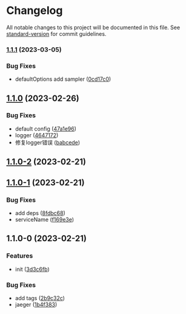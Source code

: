 # Changelog

All notable changes to this project will be documented in this file. See [standard-version](https://github.com/conventional-changelog/standard-version) for commit guidelines.

### [1.1.1](https://github.com/Koatty/koatty_jaeger/compare/v1.1.0...v1.1.1) (2023-03-05)


### Bug Fixes

* defaultOptions add sampler ([0cd17c0](https://github.com/Koatty/koatty_jaeger/commit/0cd17c0ffc3f879c5b9c5196c5a6ffdabd04c422))

## [1.1.0](https://github.com/Koatty/koatty_jaeger/compare/v1.1.0-2...v1.1.0) (2023-02-26)


### Bug Fixes

* default config ([47a1e96](https://github.com/Koatty/koatty_jaeger/commit/47a1e96e198d367d2365c8a060ac4b6f9d7d04df))
* logger ([4647172](https://github.com/Koatty/koatty_jaeger/commit/4647172a007bad43441f57d7d3892d7d661a5970))
* 修复logger错误 ([babcede](https://github.com/Koatty/koatty_jaeger/commit/babcede3733e975b0dfa86d92192649ff14b6863))

## [1.1.0-2](https://github.com/Koatty/koatty_jaeger/compare/v1.1.0-1...v1.1.0-2) (2023-02-21)

## [1.1.0-1](https://github.com/Koatty/koatty_jaeger/compare/v1.1.0-0...v1.1.0-1) (2023-02-21)


### Bug Fixes

* add deps ([8fdbc68](https://github.com/Koatty/koatty_jaeger/commit/8fdbc68221ce40d53eb45827b88b9eaf7eabbc76))
* serviceName ([f169e3e](https://github.com/Koatty/koatty_jaeger/commit/f169e3ede3fac3cd92b5d69720f30830f0888d5f))

## 1.1.0-0 (2023-02-21)


### Features

* init ([3d3c6fb](https://github.com/Koatty/koatty_jaeger/commit/3d3c6fb304b8803e0ba50ffaee438b38300949c9))


### Bug Fixes

* add tags ([2b9c32c](https://github.com/Koatty/koatty_jaeger/commit/2b9c32c2f72b50a98b91d532c70ad71f844db90c))
* jaeger ([1b4f383](https://github.com/Koatty/koatty_jaeger/commit/1b4f3837cdda5922fe24019efc9ae5431b0a9c92))
